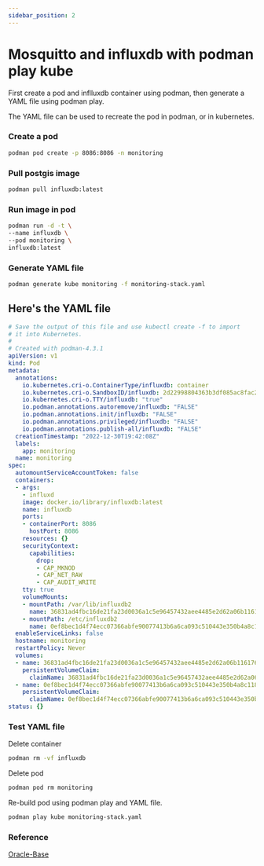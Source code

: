 ```yaml
---
sidebar_position: 2
---
```


# Mosquitto and influxdb with podman play kube

First create a pod and inflluxdb container using podman, then generate a YAML file using podman play.

The YAML file can be used to recreate the pod in podman, or in kubernetes.

### Create a pod
``` bash
podman pod create -p 8086:8086 -n monitoring
```

### Pull postgis image
``` bash
podman pull influxdb:latest
```

### Run image in pod
``` bash
podman run -d -t \
--name influxdb \
--pod monitoring \
influxdb:latest
```

### Generate YAML file
``` bash
podman generate kube monitoring -f monitoring-stack.yaml
```

## Here's the YAML file
``` yaml
# Save the output of this file and use kubectl create -f to import
# it into Kubernetes.
#
# Created with podman-4.3.1
apiVersion: v1
kind: Pod
metadata:
  annotations:
    io.kubernetes.cri-o.ContainerType/influxdb: container
    io.kubernetes.cri-o.SandboxID/influxdb: 2d22998804363b3df085ac8fac27ed13c9b1914f8264e2c79f30ef05fc47cf2
    io.kubernetes.cri-o.TTY/influxdb: "true"
    io.podman.annotations.autoremove/influxdb: "FALSE"
    io.podman.annotations.init/influxdb: "FALSE"
    io.podman.annotations.privileged/influxdb: "FALSE"
    io.podman.annotations.publish-all/influxdb: "FALSE"
  creationTimestamp: "2022-12-30T19:42:08Z"
  labels:
    app: monitoring
  name: monitoring
spec:
  automountServiceAccountToken: false
  containers:
  - args:
    - influxd
    image: docker.io/library/influxdb:latest
    name: influxdb
    ports:
    - containerPort: 8086
      hostPort: 8086
    resources: {}
    securityContext:
      capabilities:
        drop:
        - CAP_MKNOD
        - CAP_NET_RAW
        - CAP_AUDIT_WRITE
    tty: true
    volumeMounts:
    - mountPath: /var/lib/influxdb2
      name: 36831ad4fbc16de21fa23d0036a1c5e96457432aee4485e2d62a06b11617628c-pvc
    - mountPath: /etc/influxdb2
      name: 0ef8bec1d4f74ecc07366abfe90077413b6a6ca093c510443e350b4a8c118288-pvc
  enableServiceLinks: false
  hostname: monitoring
  restartPolicy: Never
  volumes:
  - name: 36831ad4fbc16de21fa23d0036a1c5e96457432aee4485e2d62a06b11617628c-pvc
    persistentVolumeClaim:
      claimName: 36831ad4fbc16de21fa23d0036a1c5e96457432aee4485e2d62a06b11617628c
  - name: 0ef8bec1d4f74ecc07366abfe90077413b6a6ca093c510443e350b4a8c118288-pvc
    persistentVolumeClaim:
      claimName: 0ef8bec1d4f74ecc07366abfe90077413b6a6ca093c510443e350b4a8c118288
status: {}

```

### Test YAML file

Delete container

``` bash
podman rm -vf influxdb
```

Delete pod

``` bash
podman pod rm monitoring
```

Re-build pod using podman play and YAML file.

``` bash
podman play kube monitoring-stack.yaml
```

### Reference
[Oracle-Base](https://oracle-base.com/articles/linux/podman-generate-and-play-kubernetes-yaml-files#:~:text=Podman%20can%20generate%20Kubernetes%20YAML,similar%20to%20Docker%20Compose%20files.)